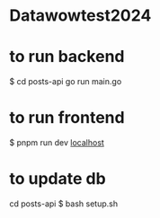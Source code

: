 # Datawowtest2024

# to run backend 
$ cd posts-api
go run main.go

# to run frontend
$ pnpm run dev
[localhost](http://localhost:3000)

# to update db
cd posts-api
$ bash setup.sh